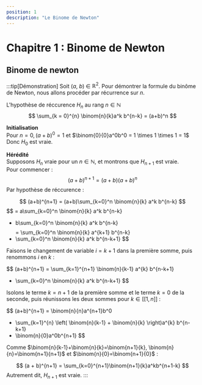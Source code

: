 ```yaml
---
position: 1
description: "Le Binome de Newton"
---
```


# Chapitre 1 : Binome de Newton

## Binome de newton
:::tip[Démonstration]
Soit ($a$, $b$) $\in$ $\mathbb{R}^2$. Pour démontrer la formule du binôme de Newton, nous allons procéder par récurrence sur $n$.

L'hypothèse de réccurence $H_n$ au rang $n \in \mathbb{N}$
$$
\sum_{k = 0}^{n} \binom{n}{k}a^k b^{n-k} = (a+b)^n
$$

**Initialisation** <br/>
Pour $n = 0, (a+b)^0 = 1$ et $\binom{0}{0}a^0b^0 = 1 \times 1 \times 1 = 1$ <br/>
Donc $H_0$ est vraie.

**Hérédité** <br/>
Supposons $H_n$ vraie pour un $n \in \mathbb{N}$, et montrons que $H_{n+1}$ est vraie.<br/>
Pour commencer :
$$
(a+b)^{n+1} = (a+b)(a+b)^n
$$
Par hypothèse de réccurence :

$$
(a+b)^{n+1} = (a+b)\sum_{k=0}^n \binom{n}{k} a^k b^{n-k}
$$
$$
 = a\sum_{k=0}^n \binom{n}{k} a^k b^{n-k}
 + b\sum_{k=0}^n \binom{n}{k} a^k b^{n-k} 
$$
$$
 = \sum_{k=0}^n \binom{n}{k} a^{k+1} b^{n-k}
 + \sum_{k=0}^n \binom{n}{k} a^k b^{n-k+1} 
$$

Faisons le changement de variable $i=k+1$ dans la première somme, puis renommons $i$ en $k$ :

$$
(a+b)^{n+1} = \sum_{k=1}^{n+1} \binom{n}{k-1} a^{k} b^{n-k+1}
+ \sum_{k=0}^n \binom{n}{k} a^k b^{n-k+1}
$$

Isolons le terme $k=n+1$ de la première somme et le terme $k=0$ de la seconde, puis réunissons les deux sommes pour $k \in [[1,n ]]$ :

$$
(a+b)^{n+1} = \binom{n}{n}a^{n+1}b^0
+ \sum_{k=1}^{n} \left( \binom{n}{k-1} + \binom{n}{k} \right)a^{k} b^{n-k+1}
+ \binom{n}{0}a^0b^{n+1} 
$$

Comme $\binom{n}{k-1}+\binom{n}{k}=\binom{n+1}{k}, \binom{n}{n}=\binom{n+1}{n+1}$ et $\binom{n}{0}=\binom{n+1}{0}$ :

$$
(a + b)^{n+1} = \sum_{k=0}^{n+1}\binom{n+1}{k}a^kb^{n+1-k}
$$
Autrement dit, $H_{n+1}$ est vraie. 
:::